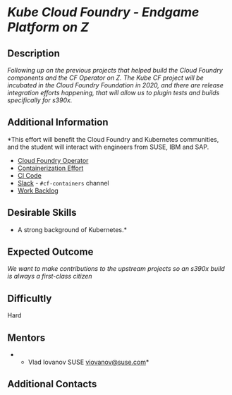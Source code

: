 
# *Kube Cloud Foundry  - Endgame Platform on Z*

## Description
*Following up on the previous projects that helped build the Cloud Foundry components and the CF Operator on Z.  The Kube CF project will be incubated in the Cloud Foundry Foundation in 2020, and there are release integration efforts happening, that will allow us to plugin tests and builds specifically for s390x.*

## Additional Information
*This effort will benefit the Cloud Foundry and Kubernetes communities, and the student will interact with engineers from SUSE, IBM and SAP.

* [Cloud Foundry Operator](https://github.com/cloudfoundry-incubator/cf-operator)
* [Containerization Effort](https://docs.google.com/document/d/1_IvFf-cCR4_Hxg-L7Z_R51EKhZfBqlprrs5NgC2iO2w/edit#heading=h.lybtsdyh8res)
* [CI Code](https://github.com/cloudfoundry-incubator/cf-operator-ci)
* [Slack](https://slack.cloudfoundry.org) - `#cf-containers` channel
* [Work Backlog](https://www.pivotaltracker.com/n/projects/2192232)


## Desirable Skills
* A strong background of Kubernetes.*

## Expected Outcome
*We want to make contributions to the upstream projects so an s390x build is always a first-class citizen*

## Difficultly
Hard

## Mentors
  * *	Vlad Iovanov  SUSE  <viovanov@suse.com>*

## Additional Contacts

